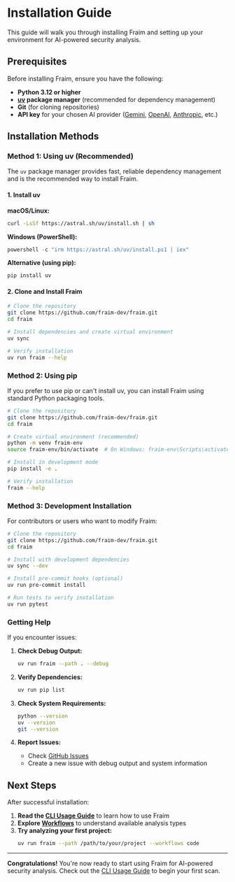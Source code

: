 # Installation Guide

This guide will walk you through installing Fraim and setting up your environment for AI-powered security analysis.

## Prerequisites

Before installing Fraim, ensure you have the following:

- **Python 3.12 or higher**
- **[uv](https://docs.astral.sh/uv/) package manager** (recommended for dependency management)
- **Git** (for cloning repositories)
- **API key** for your chosen AI provider ([Gemini](https://aistudio.google.com/app/apikey), [OpenAI](https://platform.openai.com/api-keys), [Anthropic](https://docs.anthropic.com/en/api/admin-api/apikeys/get-api-key), etc.)

## Installation Methods

### Method 1: Using uv (Recommended)

The `uv` package manager provides fast, reliable dependency management and is the recommended way to install Fraim.

#### 1. Install uv

**macOS/Linux:**
```bash
curl -LsSf https://astral.sh/uv/install.sh | sh
```

**Windows (PowerShell):**
```powershell
powershell -c "irm https://astral.sh/uv/install.ps1 | iex"
```

**Alternative (using pip):**
```bash
pip install uv
```

#### 2. Clone and Install Fraim

```bash
# Clone the repository
git clone https://github.com/fraim-dev/fraim.git
cd fraim

# Install dependencies and create virtual environment
uv sync

# Verify installation
uv run fraim --help
```

### Method 2: Using pip

If you prefer to use pip or can't install uv, you can install Fraim using standard Python packaging tools.

```bash
# Clone the repository
git clone https://github.com/fraim-dev/fraim.git
cd fraim

# Create virtual environment (recommended)
python -m venv fraim-env
source fraim-env/bin/activate  # On Windows: fraim-env\Scripts\activate

# Install in development mode
pip install -e .

# Verify installation
fraim --help
```

### Method 3: Development Installation

For contributors or users who want to modify Fraim:

```bash
# Clone the repository
git clone https://github.com/fraim-dev/fraim.git
cd fraim

# Install with development dependencies
uv sync --dev

# Install pre-commit hooks (optional)
uv run pre-commit install

# Run tests to verify installation
uv run pytest
```

### Getting Help

If you encounter issues:

1. **Check Debug Output:**
   ```bash
   uv run fraim --path . --debug
   ```

2. **Verify Dependencies:**
   ```bash
   uv run pip list
   ```

3. **Check System Requirements:**
   ```bash
   python --version
   uv --version
   git --version
   ```

4. **Report Issues:**
   - Check [GitHub Issues](https://github.com/fraim-dev/fraim/issues)
   - Create a new issue with debug output and system information

## Next Steps

After successful installation:

1. **Read the [CLI Usage Guide](cli-usage.md)** to learn how to use Fraim
2. **Explore [Workflows](workflows/workflows.md)** to understand available analysis types
3. **Try analyzing your first project:**
   ```bash
   uv run fraim --path /path/to/your/project --workflows code
   ```

---

**Congratulations!** You're now ready to start using Fraim for AI-powered security analysis. Check out the [CLI Usage Guide](cli-usage.md) to begin your first scan. 